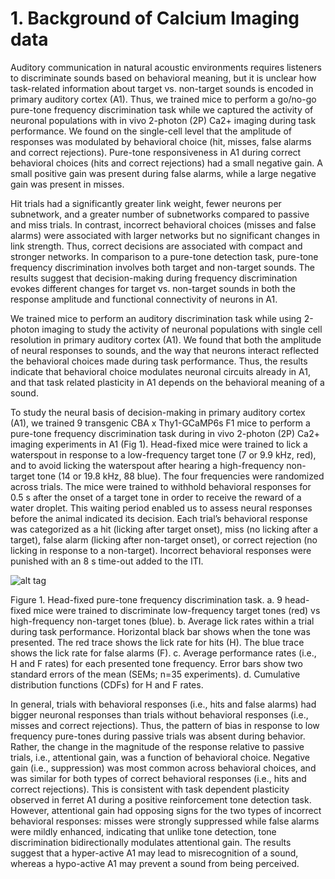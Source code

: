 # 1. Background of Calcium Imaging data

Auditory communication in natural acoustic environments requires listeners to discriminate sounds based on behavioral meaning, but it is unclear how task-related information about target vs. non-target sounds is encoded in primary auditory cortex (A1). Thus, we trained mice to perform a go/no-go pure-tone frequency discrimination task while we captured the activity of neuronal populations with in vivo 2-photon (2P) Ca2+ imaging during task performance. We found on the single-cell level that the amplitude of responses was modulated by behavioral choice (hit, misses, false alarms and correct rejections). Pure-tone responsiveness in A1 during correct behavioral choices (hits and correct rejections) had a small negative gain. A small positive gain was present during false alarms, while a large negative gain was present in misses.


Hit trials had a significantly greater link weight, fewer neurons per subnetwork, and a greater number of subnetworks compared to passive and miss trials. In contrast, incorrect behavioral choices (misses and false alarms) were associated with larger networks but no significant changes in link strength. Thus, correct decisions are associated with compact and stronger networks. In comparison to a pure-tone detection task, pure-tone frequency discrimination involves both target and non-target sounds. The results suggest that decision-making during frequency discrimination evokes different changes for target vs. non-target sounds in both the response amplitude and functional connectivity of neurons in A1.


We trained mice to perform an auditory discrimination task while using 2-photon imaging to study the activity of neuronal populations with single cell resolution in primary auditory cortex (A1). We found that both the amplitude of neural responses to sounds, and the way that neurons interact reflected the behavioral choices made during task performance. Thus, the results indicate that behavioral choice modulates neuronal circuits already in A1, and that task related plasticity in A1 depends on the behavioral meaning of a sound.


To study the neural basis of decision-making in primary auditory cortex (A1), we trained 9 transgenic CBA x Thy1-GCaMP6s F1 mice to perform a pure-tone frequency discrimination task during in vivo 2-photon (2P) Ca2+ imaging experiments in A1 (Fig 1). Head-fixed mice were trained to lick a waterspout in response to a low-frequency target tone (7 or 9.9 kHz, red), and to avoid licking the waterspout after hearing a high-frequency non-target tone (14 or 19.8 kHz, 88 blue). The four frequencies were randomized across trials. The mice were trained to withhold behavioral responses for 0.5 s after the onset of a target tone in order to receive the reward of a water droplet. This waiting period enabled us to assess neural responses before the animal indicated its decision.
Each trial’s behavioral response was categorized as a hit (licking after target onset), miss (no licking after a target), false alarm (licking after non-target onset), or correct rejection (no licking in response to a non-target). Incorrect behavioral responses were punished with an 8 s time-out added to the ITI.

![alt tag](https://user-images.githubusercontent.com/57324666/89338460-9c935480-d66a-11ea-8d41-5da1b4d4a13c.jpg)

Figure 1. Head-fixed pure-tone frequency discrimination task. a. 9 head-fixed mice were trained to discriminate low-frequency target tones (red) vs high-frequency non-target tones (blue). b.  Average lick rates within a trial during task performance. Horizontal black bar shows when the tone was presented. The red trace shows the lick rate for hits (H). The blue trace shows the lick rate for false alarms (F). c. Average performance rates (i.e., H and F rates) for each presented tone frequency. Error bars show two standard errors of the mean (SEMs; n=35 experiments). d.  Cumulative distribution functions (CDFs) for H and F rates.


In general, trials with behavioral responses (i.e., hits and false alarms) had bigger neuronal responses than trials without behavioral responses (i.e., misses and correct rejections). Thus, the pattern of bias in response to low frequency pure-tones during passive trials was absent during behavior. Rather, the change in the magnitude of the response relative to passive trials, i.e., attentional gain, was a function of behavioral choice. Negative gain (i.e., suppression) was most common across behavioral choices, and was similar for both types of correct behavioral responses (i.e., hits and correct rejections). This is consistent with task dependent plasticity observed in ferret A1 during a positive reinforcement tone detection task. However, attentional gain had opposing signs for the two types of incorrect behavioral responses: misses were strongly suppressed while false alarms were mildly enhanced, indicating that unlike tone detection, tone discrimination bidirectionally modulates attentional gain. The results suggest that a hyper-active A1 may lead to misrecognition of a sound, whereas a hypo-active A1 may prevent a sound from being perceived.




